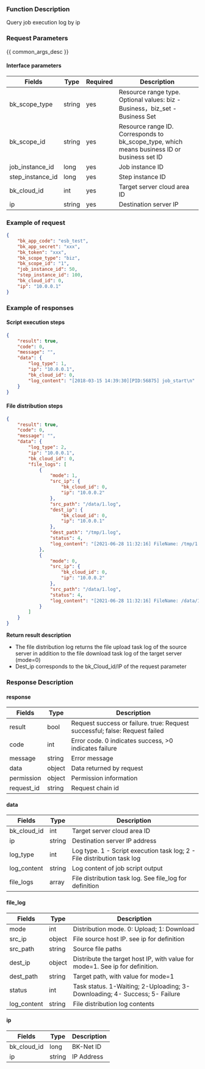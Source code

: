 ### Function Description

Query job execution log by ip

### Request Parameters

{{ common_args_desc }}

#### Interface parameters

| Fields |  Type  | Required | Description |
|-----------|------------|--------|------------|
| bk_scope_type | string | yes  | Resource range type. Optional values: biz - Business，biz_set - Business Set |
| bk_scope_id | string | yes | Resource range ID. Corresponds to bk_scope_type, which means business ID or business set ID |
| job_instance_id | long | yes |Job instance ID|
| step_instance_id |  long    |  yes  |Step instance ID|
| bk_cloud_id | int | yes |Target server cloud area ID|
| ip | string | yes |Destination server IP|

### Example of request

```json
{
    "bk_app_code": "esb_test",
    "bk_app_secret": "xxx",
    "bk_token": "xxx",
    "bk_scope_type": "biz",
    "bk_scope_id": "1",
    "job_instance_id": 50,
    "step_instance_id": 100,
    "bk_cloud_id": 0,
    "ip": "10.0.0.1"
}
```

### Example of responses

#### Script execution steps
```json
{
    "result": true,
    "code": 0,
    "message": "",
    "data": {
        "log_type": 1,
        "ip": "10.0.0.1",
        "bk_cloud_id": 0,
        "log_content": "[2018-03-15 14:39:30][PID:56875] job_start\n"
    }
}
```

#### File distribution steps

```json
{
    "result": true,
    "code": 0,
    "message": "",
    "data": {
        "log_type": 2,
        "ip": "10.0.0.1",
        "bk_cloud_id": 0,
        "file_logs": [
            {
                "mode": 1,
                "src_ip": {
                    "bk_cloud_id": 0,
                    "ip": "10.0.0.2"
                },
                "src_path": "/data/1.log",
                "dest_ip": {
                    "bk_cloud_id": 0,
                    "ip": "10.0.0.1"
                },
                "dest_path": "/tmp/1.log",
                "status": 4,
                "log_content": "[2021-06-28 11:32:16] FileName: /tmp/1.log FileSize: 9.0 Bytes State: dest agent success download file Speed: 1 KB/s Progress: 100% StatusDesc: dest agent success download file Detail: success"
            },
            {
                "mode": 0,
                "src_ip": {
                    "bk_cloud_id": 0,
                    "ip": "10.0.0.2"
                },
                "src_path": "/data/1.log",
                "status": 4,
                "log_content": "[2021-06-28 11:32:16] FileName: /data/1.log FileSize: 9.0 Bytes State: source agent success upload file Speed: 1 KB/s Progress: 100% StatusDesc: source agent success upload file Detail: success upload"
            }
        ]
    }
}
```

**Return result description**

- The file distribution log returns the file upload task log of the source server in addition to the file download task log of the target server (mode=0)
- Dest_ip corresponds to the bk_Cloud_id/IP of the request parameter

### Response Description

#### response
| Fields | Type  | Description |
|-----------|-----------|-----------|
| result       |  bool   | Request success or failure. true: Request successful; false: Request failed |
| code         |  int    | Error code. 0 indicates success, >0 indicates failure|
| message      |  string |Error message|
| data         |  object |Data returned by request|
| permission   |  object |Permission information|
| request_id   |  string |Request chain id|

#### data

| Fields | Type  | Description |
|-----------|-----------|-----------|
| bk_cloud_id   |  int         | Target server cloud area ID |
| ip            |  string      | Destination server IP address|
| log_type   | int         | Log type. 1 - Script execution task log; 2 - File distribution task log |
| log_content   |  string      | Log content of job script output|
| file_logs   |  array      | File distribution task log. See file_log for definition|

#### file_log

| Fields | Type  | Description |
|-----------|-----------|-----------|
| mode | int | Distribution mode. 0: Upload; 1: Download |
| src_ip |  object |File source host IP. see ip for definition |
| src_path | string | Source file paths |
| dest_ip | object | Distribute the target host IP, with value for mode=1. See ip for definition. |
| dest_path | string | Target path, with value for mode=1 |
| status | int | Task status. 1-Waiting; 2-Uploading; 3-Downloading; 4- Success; 5- Failure |
| log_content | string | File distribution log contents |

#### ip

| Fields |  Type | Description |
|-----------|------------|--------|
| bk_cloud_id |  long    | BK-Net ID |
| ip          |  string  | IP Address |
